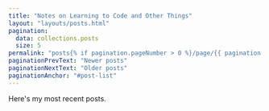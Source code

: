 ```yaml
---
title: "Notes on Learning to Code and Other Things"
layout: "layouts/posts.html"
pagination:
  data: collections.posts
  size: 5
permalink: "posts{% if pagination.pageNumber > 0 %}/page/{{ pagination.pageNumber }}{% endif %}/index.html"
paginationPrevText: "Newer posts"
paginationNextText: "Older posts"
paginationAnchor: "#post-list"
---
```


Here's my most recent posts.
